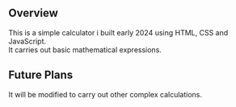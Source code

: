 ## Overview 

This is a simple calculator i built early 2024 using HTML, CSS and JavaScript.  
It carries out basic mathematical expressions.  

## Future Plans

It will be modified to carry out other complex calculations.
